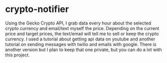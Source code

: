 # crypto-notifier

Using the Gecko Crypto API, I grab data every hour about the selected crypto currency and email/text myself the price. Depending on the current price and target prices, the text/email will tell me to sell or keep the crypto currency. I used a tutorial about getting api data on youtube and another tutorial on sending messages with twilio and emails with google. There is another version but I plan to keep that one private, but you can do a lot with this project.
